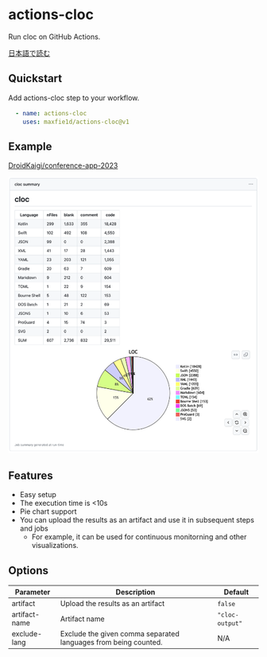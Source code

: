 # actions-cloc

Run cloc on GitHub Actions.

[日本語で読む](./README.ja.md)

## Quickstart

Add actions-cloc step to your workflow.

```yaml
  - name: actions-cloc
    uses: maxfie1d/actions-cloc@v1
```

## Example

[DroidKaigi/conference-app-2023](https://github.com/DroidKaigi/conference-app-2023)

![DroidKaigi/conference-app-2023](./assets/screenshot.png)

## Features

* Easy setup
* The execution time is <10s
* Pie chart support
* You can upload the results as an artifact and use it in subsequent steps and jobs
  * For example, it can be used for continuous monitorning and other visualizations.

## Options

| Parameter | Description | Default |
| - | - | - |
| artifact | Upload the results as an artifact | `false` |
| artifact-name | Artifact name | `"cloc-output"` |
| exclude-lang | Exclude the given comma separated languages from being counted. | N/A |
